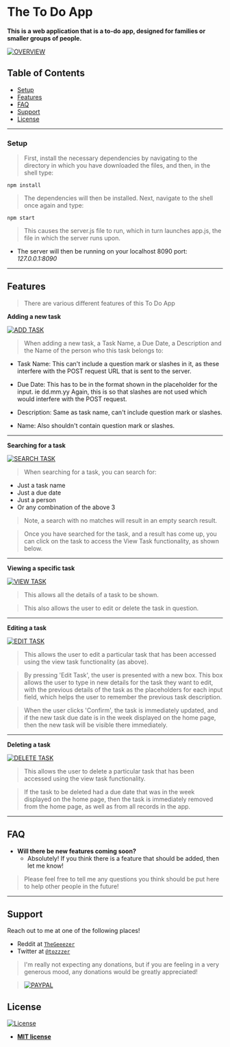 # The To Do App

**This is a web application that is a to-do app, designed for families or smaller groups of people.**

[![OVERVIEW](https://snipboard.io/fsJPyI.jpg)]()

## Table of Contents 
- [Setup](#setup)
- [Features](#features)
- [FAQ](#faq)
- [Support](#support)
- [License](#license)

---

### Setup
> First, install the necessary dependencies by navigating to the directory in which you have downloaded the files, and then, in the shell type:
```shell
npm install
```

> The dependencies will then be installed. Next, navigate to the shell once again and type:
```shell
npm start
```

> This causes the server.js file to run, which in turn launches app.js, the file in which the server runs upon.

- The server will then be running on your localhost 8090 port: *127.0.0.1:8090*

---

## Features
> There are various different features of this To Do App

**Adding a new task**

[![ADD TASK](https://media.giphy.com/media/jnEFrBpZlbwP0HAywL/giphy.gif)]()

> When adding a new task, a Task Name, a Due Date, a Description and the Name of the person who this task belongs to:

- Task Name: This can't include a question mark or slashes in it, as these interfere with the POST request URL that is sent to the server.

- Due Date: This has to be in the format shown in the placeholder for the input. ie dd.mm.yy Again, this is so that slashes are not used which would interfere with the POST request.

- Description: Same as task name, can't include question mark or slashes.

- Name: Also shouldn't contain question mark or slashes.

---

**Searching for a task**

[![SEARCH TASK](https://media.giphy.com/media/Yo8rW9g3zMeJ9e4Ub0/giphy.gif)]()

> When searching for a task, you can search for:
- Just a task name
- Just a due date
- Just a person
- Or any combination of the above 3 

> Note, a search with no matches will result in an empty search result.

> Once you have searched for the task, and a result has come up, you can click on the task to access the View Task functionality, as shown below.

---

**Viewing a specific task**

[![VIEW TASK](https://media.giphy.com/media/ZbaGQBw5ziruJnVL1j/giphy.gif)]()

> This allows all the details of a task to be shown. 

> This also allows the user to edit or delete the task in question.

---

**Editing a task**

[![EDIT TASK](https://media.giphy.com/media/IdCklBJnihabcq6g0o/giphy.gif)]()

> This allows the user to edit a particular task that has been accessed using the view task functionality (as above).

> By pressing 'Edit Task', the user is presented with a new box. This box allows the user to type in new details for the task they want to edit, with the previous details of the task as the placeholders for each input field, which helps the user to remember the previous task description.

> When the user clicks 'Confirm', the task is immediately updated, and if the new task due date is in the week displayed on the home page, then the new task will be visible there immediately.

---

**Deleting a task**

[![DELETE TASK](https://media.giphy.com/media/kdQtMPRy4s5xSNbqWR/giphy.gif)]()

> This allows the user to delete a particular task that has been accessed using the view task functionality.

> If the task to be deleted had a due date that was in the week displayed on the home page, then the task is immediately removed from the home page, as well as from all records in the app.

---

## FAQ

- **Will there be new features coming soon?**
    - Absolutely! If you think there is a feature that should be added, then let me know!

> Please feel free to tell me any questions you think should be put here to help other people in the future!
---

## Support

Reach out to me at one of the following places!

- Reddit at <a href="https://www.reddit.com/user/TheGeeezer" target="_blank">`TheGeeezer`</a>
- Twitter at <a href="https://twitter.com/tozzzer" target="_blank">`@tozzzer`</a>

> I'm really not expecting any donations, but if you are feeling in a very generous mood, any donations would be greatly appreciated!

> [![PAYPAL](https://www.paypalobjects.com/webstatic/mktg/Logo/pp-logo-200px.png)](https://paypal.me/tompettit7)



## License

[![License](http://img.shields.io/:license-mit-blue.svg?style=flat-square)](http://badges.mit-license.org)

- **[MIT license](http://opensource.org/licenses/mit-license.php)**
